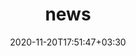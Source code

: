 ---
title: "news"
date: 2020-11-20T17:51:47+03:30
draft: false
headless: true

# all icons by [feathericons.com](https://https://feathericons.com//) are supported
show_news_icons: true
default_news_icon: "file-text"

num_news: 15

news_items:

- text: Our paper has been accepted by USENIX Security 25. Congratulations to Jinsong and [Mengying](https://funeoka-yumee.github.io/).
  extra_text: "May 2025."
  date: 2025-05-28


- text: Our paper has been accepted by IMC 25. Congratulations to Yijing.
  extra_text: "Mar 2025."
  date: 2025-03-23

- text: Attended the NDSS 2025 in San Diego, California. 
  extra_text: "Feb 2025."
  date: 2025-02-23

- text: Our paper has been accepted by USENIX Security 25. Congratulations to Mingxuan.
  extra_text: "Jan 2025."
  date: 2025-01-25


- text: Our paper has been accepted by WWW 25 (oral). Congratulations to Maiwuwu XD! Not only is he a new-rising researcher, but he is also a talented singer-songwriter and photographer (see [His NetEase Cloud Music homepage](https://music.163.com/#/artist?id=12554858)).
  extra_text: "Jan 2025."
  date: 2025-01-20

- text: Honored to join the [Technical Program Committee (TPC)](https://www.sigsac.org/ccs/CCS2025/program-committee/) of ACM CCS 2025. Warmly invite you to submit papers to our venue and hope to meet you in Taipei.
  extra_text: "Jan 2025."
  date: 2025-01-15


- text: Serve as ACM WWW'25 Security Reviewer.
  extra_text: "Nov 2024."
  date: 2024-11-11


- text: Our paper has been accepted by ICSE 25 (second cycle). Congratulations to Mengying once again! She published two papers (NDSS and ICSE) within a single month XD!
  extra_text: "Oct 2024."
  date: 2024-10-31

- text: Our two papers have been accepted by NDSS 25 (fall cycle). Congratulations to Mengying and Ruixuan.
  extra_text: "Oct 2024."
  date: 2024-10-20

- text: Our paper has been accepted by NDSS 25 (summer cycle). Congratulations to Zhibo.
  extra_text: "Sept 2024."
  date: 2024-09-20

- text: It is a pleasure to cowork with colleagues from the [Shanghai Municipal Education Commission](https://edu.sh.gov.cn/).
  extra_text: "Jun 2024."
  date: 2024-06-08

- text: Happy to find that our paper, Uncovering the Rise of Visual Scams in Cryptocurrency Wallets, has been accepted by WWW'24. Special congratulations to [Guoyi](https://scholar.google.com/citations?user=TUen9P4AAAAJ) for publishing his first top-tier paper during his first year as a master's student.
  extra_text: "Jan 2024."
  date: 2024-01-23

- text: Honored to join the [Technical Program Committee (TPC)](https://www.sigsac.org/ccs/CCS2024/organization/prog-committee.html) of ACM CCS 2024. Warmly invite you to submit papers to our venue and hope to meet you in Salt Lake City.
  extra_text: "Jan 2024."
  date: 2024-01-24

- text: Attended the 30th ACM CCS in Copenhagen, Denmark. Delivered a presentation on the security risks associated with mini-apps. Additionally, participated in a panel discussion hosted by Professors Zhiqiang Lin and Luyi Xing.
  extra_text: "Nov 2023."
  date: 2023-11-27

- text: I, co-supervised with Prof. Min Yang, lead an undergraduate team, with their project 'Zhu Yuan - Cybercrimial Asset Radar,' won the grand prize at the 18th 'Challenge Cup' National College Students’ Extracurricular Academic Science and Technology Works Contest(“挑战杯”全国大学生课外学术科技作品竞赛). This marks the best record in the history of our department.
  extra_text: "Oct 2023."
  date: 2023-10-27

- text: NSFC has awarded me a grant for the proposal titled "Iteration-Based Detection Method for Underground Mobile Applications". Grateful to NSFC!
  extra_text: "Aug 2023."
  date: 2023-08-23

- text: I have been awarded the Fudan Policy Advisory Research Support Program.
  extra_text: "Jul 2023."
  date: 2023-07-27

- text: Joined the Fudan Development Institute at Fudan University as a faculty member.
  extra_text: "Dec 2022."
  date: 2022-12-06

- text: Honored to receive the ACM SIGSAC China Doctoral Dissertation Award.
  extra_text: "Nov 2022."
  date: 2022-11-29

- text: "Presented our paper [Analyzing Ground-Truth Data of Mobile Gambling Scams](https://www.xiaojingliao.com/uploads/9/7/0/2/97024238/oakland22-gambling_scam_apps.pdf) at IEEE S&P(Oakland) 22!"
  extra_text: "May 2022."
  date: 2022-05-26

- text: "uccessfully defended my Ph.D. thesis! A significant milestone!"
  extra_text: "May 2022."
  date: 2022-05-18

# - text: "How to deploy in the era of cloud services?"
#   link: https://https://feathericons.com//
#   extra_text: "Software Engineering Daily Podcast, Feb. 2021."
#   date: 2022-11-20
# - text: "Past, present and future of decentralized computing"
#   link: https://https://feathericons.com//
#   extra_text: "The New York Times, Feb. 2020."
#   date: 2021-11-20
# - text: "How to give a communicative research talk?"
#   link: "/en/talks/how-to-give-a-communicative-research-talk/"
#   extra_text: "Software Engineering Daily Podcast, Jan. 2020."
#   icon: "youtube"
#   date: 2020-11-20
# - text: "The new era of software engineering"
#   link: https://https://feathericons.com//
#   extra_text: "Software Engineering Daily Podcast, Jan. 2020."
#   icon: "youtube"
#   date: 2020-11-20
# - text: "How to write a good paper?"
#   link: https://https://feathericons.com//
#   extra_text: "HotOS'19."
#   icon: "youtube"
#   date: 2020-11-20
---